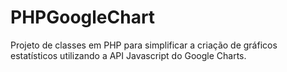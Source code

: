# PHPGoogleChart

Projeto de classes em PHP para simplificar a criação de gráficos estatísticos utilizando a API Javascript do Google Charts.

